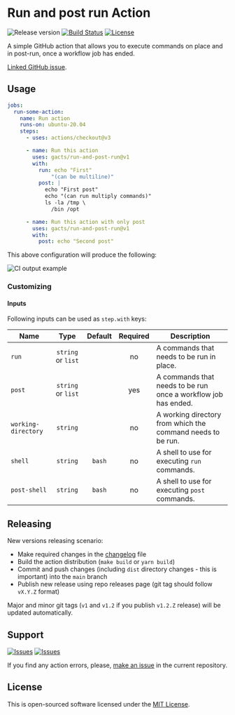 # Run and post run Action

![Release version][badge_release_version]
[![Build Status][badge_build]][link_build]
[![License][badge_license]][link_license]

A simple GitHub action that allows you to execute commands on place and in post-run, once a workflow job has ended.

[Linked GitHub issue][community_issue].

## Usage

```yaml
jobs:
  run-some-action:
    name: Run action
    runs-on: ubuntu-20.04
    steps:
      - uses: actions/checkout@v3

      - name: Run this action
        uses: gacts/run-and-post-run@v1
        with:
          run: echo "First"
              "(can be multiline)"
          post: |
            echo "First post"
            echo "(can run multiply commands)"
            ls -la /tmp \
              /bin /opt

      - name: Run this action with only post
        uses: gacts/run-and-post-run@v1
        with:
          post: echo "Second post"

```

This above configuration will produce the following:

![CI output example](docs/ci-example.png)

### Customizing

#### Inputs

Following inputs can be used as `step.with` keys:

| Name                |        Type        | Default | Required | Description                                                    |
|---------------------|:------------------:|:-------:|:--------:|----------------------------------------------------------------|
| `run`               | `string` or `list` |         |    no    | A commands that needs to be run in place.                      |
| `post`              | `string` or `list` |         |   yes    | A commands that needs to be run once a workflow job has ended. |
| `working-directory` |      `string`      |         |    no    | A working directory from which the command needs to be run.    |
| `shell`             |      `string`      | `bash`  |    no    | A shell to use for executing `run` commands.                   |
| `post-shell`        |      `string`      | `bash`  |    no    | A shell to use for executing `post` commands.                  |

## Releasing

New versions releasing scenario:

- Make required changes in the [changelog](CHANGELOG.md) file
- Build the action distribution (`make build` or `yarn build`)
- Commit and push changes (including `dist` directory changes - this is important) into the `main` branch
- Publish new release using repo releases page (git tag should follow `vX.Y.Z` format)

Major and minor git tags (`v1` and `v1.2` if you publish `v1.2.Z` release) will be updated automatically.

## Support

[![Issues][badge_issues]][link_issues]
[![Issues][badge_pulls]][link_pulls]

If you find any action errors, please, [make an issue][link_create_issue] in the current repository.

## License

This is open-sourced software licensed under the [MIT License][link_license].

[badge_build]:https://img.shields.io/github/actions/workflow/status/gacts/run-and-post-run/tests.yml?branch=main&maxAge=30
[badge_release_version]:https://img.shields.io/github/release/gacts/run-and-post-run.svg?maxAge=30
[badge_license]:https://img.shields.io/github/license/gacts/run-and-post-run.svg?longCache=true
[badge_release_date]:https://img.shields.io/github/release-date/gacts/run-and-post-run.svg?maxAge=180
[badge_commits_since_release]:https://img.shields.io/github/commits-since/gacts/run-and-post-run/latest.svg?maxAge=45
[badge_issues]:https://img.shields.io/github/issues/gacts/run-and-post-run.svg?maxAge=45
[badge_pulls]:https://img.shields.io/github/issues-pr/gacts/run-and-post-run.svg?maxAge=45

[link_build]:https://github.com/gacts/run-and-post-run/actions
[link_license]:https://github.com/gacts/run-and-post-run/blob/main/LICENSE
[link_issues]:https://github.com/gacts/run-and-post-run/issues
[link_create_issue]:https://github.com/gacts/run-and-post-run/issues/new
[link_pulls]:https://github.com/gacts/run-and-post-run/pulls

[community_issue]:https://github.com/orgs/community/discussions/26743
